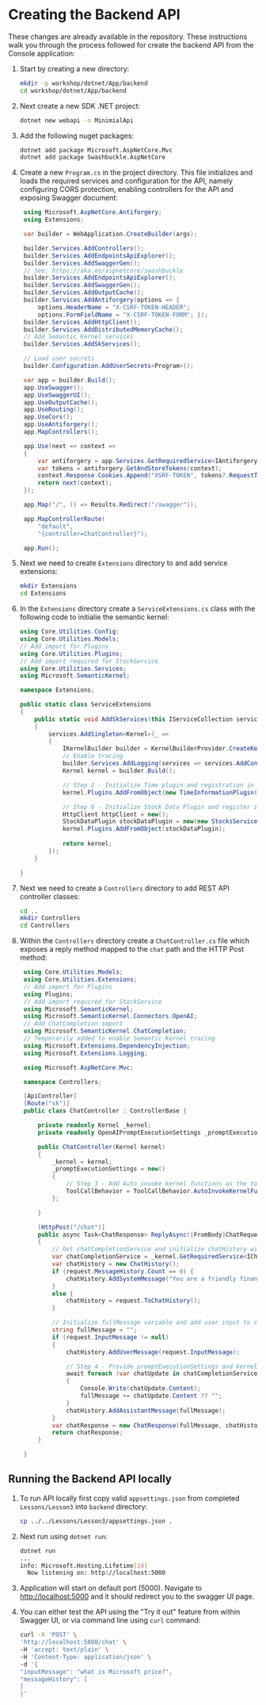 # Creating the Backend API

These changes are already available in the repository. These instructions walk
you through the process followed for create the backend API from the Console application:

1. Start by creating a new directory:

    ```bash
    mkdir -p workshop/dotnet/App/backend
    cd workshop/dotnet/App/backend
    ```

1. Next create a new SDK .NET project:

    ```bash
    dotnet new webapi -n MinimialApi
    ```

1. Add the following nuget packages:

    ```bash
    dotnet add package Microsoft.AspNetCore.Mvc
    dotnet add package Swashbuckle.AspNetCore
    ```

1. Create a new `Program.cs` in the project directory. This file initializes and loads
   the required services and configuration for the API, namely configuring CORS protection,
   enabling controllers for the API and exposing Swagger document:

   ```csharp
    using Microsoft.AspNetCore.Antiforgery;
    using Extensions;

    var builder = WebApplication.CreateBuilder(args);

    builder.Services.AddControllers();
    builder.Services.AddEndpointsApiExplorer();
    builder.Services.AddSwaggerGen();
    // See: https://aka.ms/aspnetcore/swashbuckle
    builder.Services.AddEndpointsApiExplorer();
    builder.Services.AddSwaggerGen();
    builder.Services.AddOutputCache();
    builder.Services.AddAntiforgery(options => { 
        options.HeaderName = "X-CSRF-TOKEN-HEADER"; 
        options.FormFieldName = "X-CSRF-TOKEN-FORM"; });
    builder.Services.AddHttpClient();
    builder.Services.AddDistributedMemoryCache();
    // Add Semantic Kernel services
    builder.Services.AddSkServices();

    // Load user secrets
    builder.Configuration.AddUserSecrets<Program>();

    var app = builder.Build();
    app.UseSwagger();
    app.UseSwaggerUI();
    app.UseOutputCache();
    app.UseRouting();
    app.UseCors();
    app.UseAntiforgery();
    app.MapControllers();

    app.Use(next => context =>
    {
        var antiforgery = app.Services.GetRequiredService<IAntiforgery>();
        var tokens = antiforgery.GetAndStoreTokens(context);
        context.Response.Cookies.Append("XSRF-TOKEN", tokens?.RequestToken ?? string.Empty, new CookieOptions() { HttpOnly = false });
        return next(context);
    });

    app.Map("/", () => Results.Redirect("/swagger"));

    app.MapControllerRoute(
        "default",
        "{controller=ChatController}");

    app.Run();
   ```

1. Next we need to create `Extensions` directory to and add service extensions:

    ```bash
    mkdir Extensions
    cd Extensions
    ```

1. In the `Extensions` directory create a `ServiceExtensions.cs` class with the following code 
   to initialie the semantic kernel:

    ```csharp
    using Core.Utilities.Config;
    using Core.Utilities.Models;
    // Add import for Plugins
    using Core.Utilities.Plugins;
    // Add import required for StockService
    using Core.Utilities.Services;
    using Microsoft.SemanticKernel;

    namespace Extensions;

    public static class ServiceExtensions
    {
        public static void AddSkServices(this IServiceCollection services) 
        {
            services.AddSingleton<Kernel>(_ => 
            {
                IKernelBuilder builder = KernelBuilderProvider.CreateKernelWithChatCompletion();
                // Enable tracing
                builder.Services.AddLogging(services => services.AddConsole().SetMinimumLevel(LogLevel.Trace));
                Kernel kernel = builder.Build();

                // Step 2 - Initialize Time plugin and registration in the kernel
                kernel.Plugins.AddFromObject(new TimeInformationPlugin());

                // Step 6 - Initialize Stock Data Plugin and register it in the kernel
                HttpClient httpClient = new();
                StockDataPlugin stockDataPlugin = new(new StocksService(httpClient));
                kernel.Plugins.AddFromObject(stockDataPlugin);
                
                return kernel;
            });
        }

    }
    ```

1. Next we need to create a `Controllers` directory to add REST API controller classes:

    ```bash
    cd ..
    mkdir Controllers
    cd Controllers
    ```

1. Within the `Controllers` directory create a `ChatController.cs` file which exposes a reply
   method mapped to the `chat` path and the HTTP Post method:

   ```csharp
    using Core.Utilities.Models;
    using Core.Utilities.Extensions;
    // Add import for Plugins
    using Plugins;
    // Add import required for StockService
    using Microsoft.SemanticKernel;
    using Microsoft.SemanticKernel.Connectors.OpenAI;
    // Add ChatCompletion import
    using Microsoft.SemanticKernel.ChatCompletion;
    // Temporarily added to enable Semantic Kernel tracing
    using Microsoft.Extensions.DependencyInjection;
    using Microsoft.Extensions.Logging;

    using Microsoft.AspNetCore.Mvc;

    namespace Controllers;

    [ApiController]
    [Route("sk")]
    public class ChatController : ControllerBase {

        private readonly Kernel _kernel;
        private readonly OpenAIPromptExecutionSettings _promptExecutionSettings;

        public ChatController(Kernel kernel)
        {
            _kernel = kernel;
            _promptExecutionSettings = new()
            {
                // Step 3 - Add Auto invoke kernel functions as the tool call behavior
                ToolCallBehavior = ToolCallBehavior.AutoInvokeKernelFunctions
            };

        }

        [HttpPost("/chat")]
        public async Task<ChatResponse> ReplyAsync([FromBody]ChatRequest request)
        {
            // Get chatCompletionService and initialize chatHistory wiht system prompt
            var chatCompletionService = _kernel.GetRequiredService<IChatCompletionService>();
            var chatHistory = new ChatHistory();
            if (request.MessageHistory.Count == 0) { 
                chatHistory.AddSystemMessage("You are a friendly financial advisor that only emits financial advice in a creative and funny tone");
            }
            else {
                chatHistory = request.ToChatHistory();
            }

            // Initialize fullMessage variable and add user input to chat history
            string fullMessage = "";
            if (request.InputMessage != null)
            {
                chatHistory.AddUserMessage(request.InputMessage);

                // Step 4 - Provide promptExecutionSettings and kernel arguments
                await foreach (var chatUpdate in chatCompletionService.GetStreamingChatMessageContentsAsync(chatHistory, _promptExecutionSettings, _kernel))
                {
                    Console.Write(chatUpdate.Content);
                    fullMessage += chatUpdate.Content ?? "";
                }
                chatHistory.AddAssistantMessage(fullMessage);
            }
            var chatResponse = new ChatResponse(fullMessage, chatHistory.FromChatHistory());    
            return chatResponse;
        }

    }
    ```

## Running the Backend API locally

1. To run API locally first copy valid `appsettings.json` from completed `Lessons/Lesson3` into `backend` directory:

    ```bash
    cp ../../Lessons/Lesson3/appsettings.json .
    ```

1. Next run using `dotnet run`:

    ```bash
    dotnet run
    ...
    info: Microsoft.Hosting.Lifetime[14]
      Now listening on: http://localhost:5000
    ```

1. Application will start on default port (5000). Navigate to <http://localhost:5000> and it should redirect you to the swagger UI page.

1. You can either test the API using the "Try it out" feature from within Swagger UI, or via command line using `curl` command:

    ```bash
    curl -X 'POST' \
    'http://localhost:5000/chat' \
    -H 'accept: text/plain' \
    -H 'Content-Type: application/json' \
    -d '{
    "inputMessage": "what is Microsoft price?",
    "messageHistory": [
    ]
    }'
    ```
